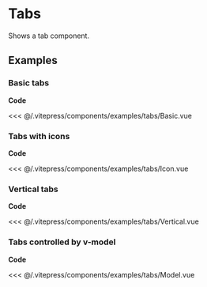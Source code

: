 <script setup>
import Basic from '../.vitepress/components/examples/tabs/Basic.vue'
import Icon from '../.vitepress/components/examples/tabs/Icon.vue'
import Vertical from '../.vitepress/components/examples/tabs/Vertical.vue'
import Model from '../.vitepress/components/examples/tabs/Model.vue'
</script>

# Tabs

Shows a tab component.

## Examples

### Basic tabs
<Example>
  <Basic />
</Example>

**Code**

<<< @/.vitepress/components/examples/tabs/Basic.vue

### Tabs with icons
<Example>
  <Icon />
</Example>

**Code**

<<< @/.vitepress/components/examples/tabs/Icon.vue

### Vertical tabs
<Example>
  <Vertical />
</Example>

**Code**

<<< @/.vitepress/components/examples/tabs/Vertical.vue

### Tabs controlled by v-model
<Example>
  <Model />
</Example>

**Code**

<<< @/.vitepress/components/examples/tabs/Model.vue
